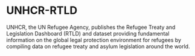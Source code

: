 # UNHCR-RTLD
UNHCR, the UN Refugee Agency, publishes the Refugee Treaty and Legislation Dashboard (RTLD) and dataset providing fundamental information on the global legal protection environment for refugees by compiling data on refugee treaty and asylum legislation around the world. 

